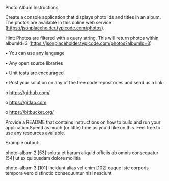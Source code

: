 Photo Album Instructions

Create a console application that displays photo ids and titles in an album. The photos are available in this online web
service (https://jsonplaceholder.typicode.com/photos).

Hint: Photos are filtered with a query string. This will return photos within albumId=3
(https://jsonplaceholder.typicode.com/photos?albumId=3)

• You can use any language

• Any open source libraries

• Unit tests are encouraged

• Post your solution on any of the free code repositories and send us a link:

o https://github.com/

o https://gitlab.com

o https://bitbucket.org/

Provide a README that contains instructions on how to build and run your application
Spend as much (or little) time as you'd like on this. Feel free to use any resources available.

Example output:

photo-album 2
[53] soluta et harum aliquid officiis ab omnis consequatur
[54] ut ex quibusdam dolore mollitia

photo-album 3
[101] incidunt alias vel enim
[102] eaque iste corporis tempora vero distinctio consequuntur nisi nesciunt
